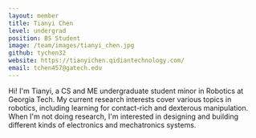 ```yaml
---
layout: member
title: Tianyi Chen
level: undergrad
position: BS Student
image: /team/images/tianyi_chen.jpg
github: tychen32
website: https://tianyichen.qidiantechnology.com/
email: tchen457@gatech.edu
---
```


Hi! I'm Tianyi, a CS and ME undergraduate student minor in Robotics at Georgia Tech. My current research interests cover various topics in robotics, including learning for contact-rich and dexterous manipulation. When I'm not doing research, I'm interested in designing and building different kinds of electronics and mechatronics systems.

